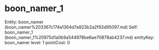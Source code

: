 # boon_namer_1

Entity: boon_namer (boon_namer%203367c174a1364d7a923b2a2f92d95097.md)
Self: boon_namer_1 (boon_namer_1%20975d1a0b9a544978be6ae70878ab4237.md)
entityKey: boon_namer
level: 1
pointCost: 0